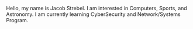 Hello, my name is Jacob Strebel.
I am interested in Computers, Sports, and Astronomy.
I am currently learning CyberSecurity and Network/Systems Program.
